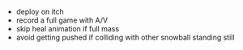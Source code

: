 - deploy on itch
- record a full game with A/V
- skip heal animation if full mass
- avoid getting pushed if colliding with other snowball standing still
